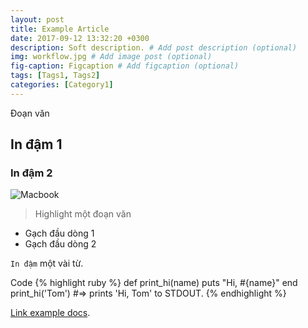 ```yaml
---
layout: post
title: Example Article
date: 2017-09-12 13:32:20 +0300
description: Soft description. # Add post description (optional)
img: workflow.jpg # Add image post (optional)
fig-caption: Figcaption # Add figcaption (optional)
tags: [Tags1, Tags2]
categories: [Category1]
---
```

Đoạn văn

## In đậm 1
### In đậm 2

![Macbook]({{site.baseurl}}/assets/img/mac.jpg)

>Highlight một đoạn văn

* Gạch đầu dòng 1
* Gạch đầu dòng 2

`In đậm` một vài từ.

Code
{% highlight ruby %}
def print_hi(name)
  puts "Hi, #{name}"
end
print_hi('Tom')
#=> prints 'Hi, Tom' to STDOUT.
{% endhighlight %}

[Link example docs][link-example-docs].

[link-example-docs]: https://github.com/huypva/huypva.github.io
